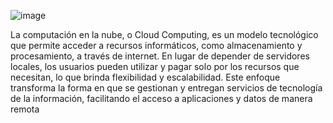 ![image](https://github.com/Scosrom/Cloud-computing/assets/114906778/687f7f61-dd52-453d-9da0-4f10ff82ff3b)


La computación en la nube, o Cloud Computing, es un modelo tecnológico que permite acceder a recursos informáticos, como almacenamiento y procesamiento, a través de internet. En lugar de depender de servidores locales, los usuarios pueden utilizar y pagar solo por los recursos que necesitan, lo que brinda flexibilidad y escalabilidad. Este enfoque transforma la forma en que se gestionan y entregan servicios de tecnología de la información, facilitando el acceso a aplicaciones y datos de manera remota
